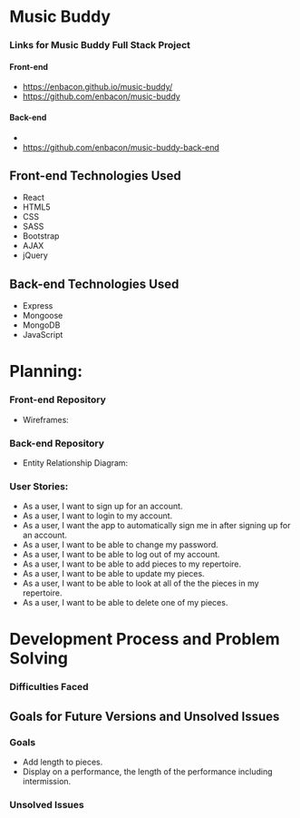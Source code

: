 # Music Buddy

### Links for Music Buddy Full Stack Project
#### Front-end
* https://enbacon.github.io/music-buddy/
* https://github.com/enbacon/music-buddy

#### Back-end
*
* https://github.com/enbacon/music-buddy-back-end

## Front-end Technologies Used
* React
* HTML5
* CSS
* SASS
* Bootstrap
* AJAX
* jQuery

## Back-end Technologies Used
* Express
* Mongoose
* MongoDB
* JavaScript

# Planning:
### Front-end Repository
* Wireframes:

### Back-end Repository
* Entity Relationship Diagram:

### User Stories:
* As a user, I want to sign up for an account.
* As a user, I want to login to my account.
* As a user, I want the app to automatically sign me in after signing up for an account.
* As a user, I want to be able to change my password.
* As a user, I want to be able to log out of my account.
* As a user, I want to be able to add pieces to my repertoire.
* As a user, I want to be able to update my pieces.
* As a user, I want to be able to look at all of the the pieces in my repertoire.
* As a user, I want to be able to delete one of my pieces.

# Development Process and Problem Solving



### Difficulties Faced


## Goals for Future Versions and Unsolved Issues
### Goals
* Add length to pieces.
* Display on a performance, the length of the performance including intermission.

### Unsolved Issues
